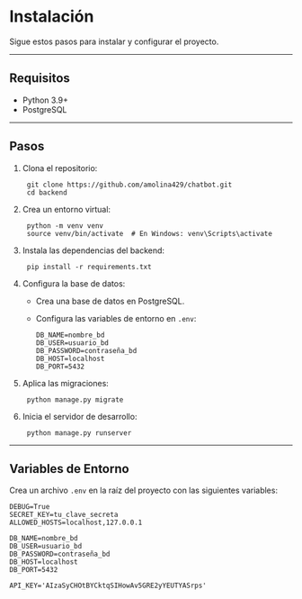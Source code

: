 # Instalación

Sigue estos pasos para instalar y configurar el proyecto.

---

## Requisitos

- Python 3.9+
- PostgreSQL

---

## Pasos

1. Clona el repositorio:

        git clone https://github.com/amolina429/chatbot.git
        cd backend

2. Crea un entorno virtual:

        python -m venv venv
        source venv/bin/activate  # En Windows: venv\Scripts\activate

3. Instala las dependencias del backend:

        pip install -r requirements.txt

4. Configura la base de datos:
   - Crea una base de datos en PostgreSQL.
   - Configura las variables de entorno en `.env`:

         DB_NAME=nombre_bd
         DB_USER=usuario_bd
         DB_PASSWORD=contraseña_bd
         DB_HOST=localhost
         DB_PORT=5432

5. Aplica las migraciones:

        python manage.py migrate

7. Inicia el servidor de desarrollo:

        python manage.py runserver

---

## Variables de Entorno

Crea un archivo `.env` en la raíz del proyecto con las siguientes variables:

    DEBUG=True
    SECRET_KEY=tu_clave_secreta
    ALLOWED_HOSTS=localhost,127.0.0.1

    DB_NAME=nombre_bd
    DB_USER=usuario_bd
    DB_PASSWORD=contraseña_bd
    DB_HOST=localhost
    DB_PORT=5432

    API_KEY='AIzaSyCHOtBYCktqSIHowAv5GRE2yYEUTYASrps'
